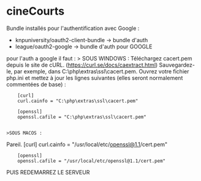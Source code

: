 # cineCourts

Bundle installés pour l'authentification avec Google : 

- knpuniversity/oauth2-client-bundle -> bundle d'auth
- league/oauth2-google -> bundle d'auth pour GOOGLE 

pour l'auth a google il faut :
        > SOUS WINDOWS :
Téléchargez cacert.pem depuis le site de cURL. (https://curl.se/docs/caextract.html)
Sauvegardez-le, par exemple, dans C:\php\extras\ssl\cacert.pem.
Ouvrez votre fichier php.ini et mettez à jour les lignes suivantes (elles seront normalement commentées de base) :

        [curl]
        curl.cainfo = "C:\php\extras\ssl\cacert.pem"

        [openssl]
        openssl.cafile = "C:\php\extras\ssl\cacert.pem"


    >SOUS MACOS : 
Pareil.
        [curl]
        curl.cainfo = "/usr/local/etc/openssl@1.1/cert.pem"

        [openssl]
        openssl.cafile = "/usr/local/etc/openssl@1.1/cert.pem"

PUIS REDEMARREZ LE SERVEUR